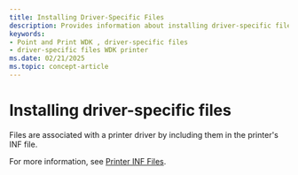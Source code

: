 ```yaml
---
title: Installing Driver-Specific Files
description: Provides information about installing driver-specific files.
keywords:
- Point and Print WDK , driver-specific files
- driver-specific files WDK printer
ms.date: 02/21/2025
ms.topic: concept-article
---
```


# Installing driver-specific files

Files are associated with a printer driver by including them in the printer's INF file.

For more information, see [Printer INF Files](printer-inf-files.md).
